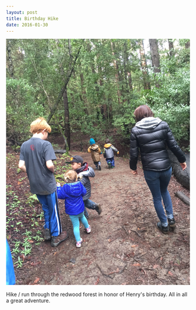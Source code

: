 ```yaml
---
layout: post
title: Birthday Hike
date: 2016-01-30
--- 
```


![tell-me-more](.\images\posts\20160130-birthday-hike\tell-me-more.jpg)

Hike / run through the redwood forest in honor of Henry's birthday. All in all a great adventure.
